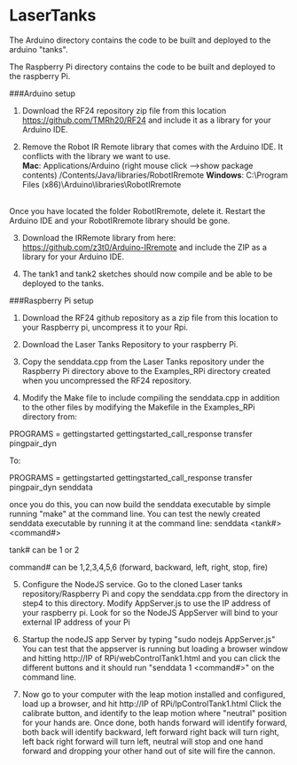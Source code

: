 # LaserTanks

The Arduino directory contains the code to be built and deployed to the arduino "tanks".

The Raspberry Pi directory contains the code to be built and deployed to the raspberry Pi.

###Arduino setup
1) Download the RF24 repository zip file from this location https://github.com/TMRh20/RF24 and include it as a library for your Arduino IDE.  

2) Remove the Robot IR Remote library that comes with the Arduino IDE.  It conflicts with the library we want to use.<BR>
<B>Mac</B>: Applications/Arduino (right mouse click -->show package contents) /Contents/Java/libraries/RobotIRremote
<B>Windows</B>: C:\Program Files (x86)\Arduino\libraries\RobotIRremote
<BR>
Once you have located the folder RobotIRremote, delete it. Restart the Arduino IDE and your RobotIRremote library should be gone. 

3) Download the IRRemote library from here: https://github.com/z3t0/Arduino-IRremote and include the ZIP as a library for your Arduino IDE.

4) The tank1 and tank2 sketches should now compile and be able to be deployed to the tanks.

###Raspberry Pi setup
1) Download the RF24 github repository as a zip file from this location to your Raspberry pi, uncompress it to your Rpi.

2) Download the Laser Tanks Repository to your raspberry Pi.

3) Copy the senddata.cpp from the Laser Tanks repository under the Raspberry Pi directory above to the Examples_RPi directory created when you uncompressed the RF24 repository.

4) Modify the Make file to include compiling the senddata.cpp in addition to the other files by modifying the Makefile in the Examples_RPi directory from:

PROGRAMS = gettingstarted gettingstarted_call_response transfer pingpair_dyn

To:

PROGRAMS = gettingstarted gettingstarted_call_response transfer pingpair_dyn senddata

once you do this, you can now build the senddata executable by simple running "make" at the command line.
You can test the newly created senddata executable by running it at the command line:  senddata <tank#> <command#>

tank# can be 1 or 2

command# can be 1,2,3,4,5,6 (forward, backward, left, right, stop, fire)

5) Configure the NodeJS service.  Go to the cloned Laser tanks repository/Raspberry Pi and copy the senddata.cpp from the directory in step4 to this directory.   Modify AppServer.js to use the IP address of your raspberry pi.   Look for <REPLACE IP ADDRESS HERE> so the NodeJS AppServer will bind to your external IP address of your Pi

6) Startup the nodeJS app Server by typing "sudo nodejs AppServer.js"   You can test that the appserver is running but loading a browser window and hitting http://IP of RPi/webControlTank1.html and you can click the different buttons and it should run "senddata 1 <command#>" on the command line.

7) Now go to your computer with the leap motion installed and configured, load up a browser, and hit http://IP of RPi/lpControlTank1.html    Click the calibrate button, and identify to the leap motion where "neutral" position for your hands are.  Once done, both hands forward will identify forward, both back will identify backward, left forward right back will turn right, left back right forward will turn left, neutral will stop and one hand forward and dropping your other hand out of site will fire the cannon.

